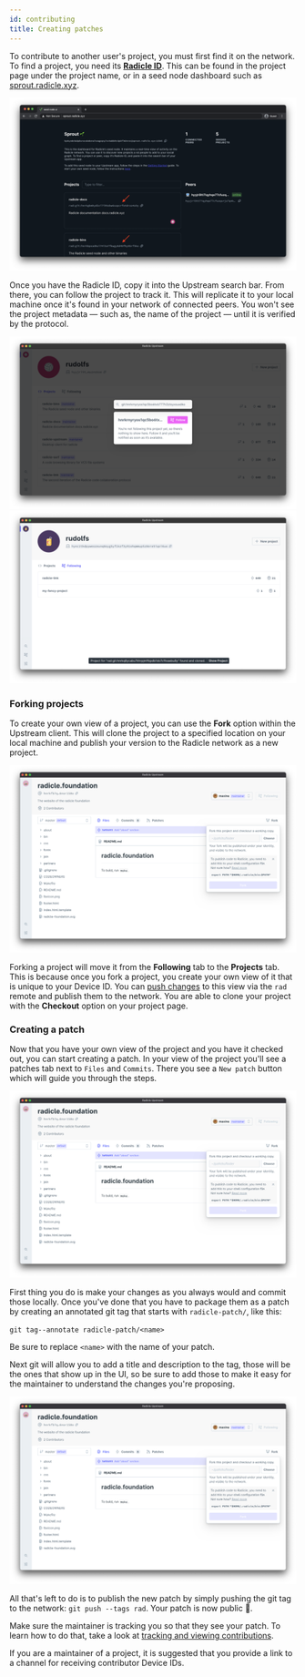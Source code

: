 ```yaml
---
id: contributing
title: Creating patches
---
```


To contribute to another user's project, you must first find it on the
network. To find a project, you need its [**Radicle ID**][ri]. This can be found
in the project page under the project name, or in a seed node dashboard such as
[sprout.radicle.xyz](http://sprout.radicle.xyz).

![Identity][id]

Once you have the Radicle ID, copy it into the Upstream search bar. From there,
you can follow the project to track it. This will replicate it to your local
machine once it's found in your network of connected peers. You won't see the
project metadata — such as, the name of the project — until it is verified by
the protocol.

![Search bar][sb] ![Found Project][fp]

### Forking projects

To create your own view of a project, you can use the **Fork** option within the
Upstream client. This will clone the project to a specified location on your
local machine and publish your version to the Radicle network as a new project.

<!-- TODO: Update screenshot to have patches -->

![Fork Project][fo]

Forking a project will move it from the **Following** tab to the **Projects**
tab. This is because once you fork a project, you create your own view of it
that is unique to your Device ID. You can [push changes][pc] to this view via
the `rad` remote and publish them to the network. You are able to clone your
project with the **Checkout** option on your project page.

### Creating a patch

Now that you have your own view of the project and you have it checked out, you
can start creating a patch. In your view of the project you'll see a patches tab next to `Files` and `Commits`. There you see a `New patch` button which will guide you through the steps.

<!-- TODO: Replace with new screenshot -->

![New Patch][np]

First thing you do is make your changes as you always would and commit those
locally. Once you've done that you have to package them as a patch by creating
an annotated git tag that starts with `radicle-patch/`, like this:

`git tag--annotate radicle-patch/<name>`

Be sure to replace `<name>` with the name of your patch.

Next git will allow you to add a title and description to the tag, those will be
the ones that show up in the UI, so be sure to add those to make it easy for the
maintainer to understand the changes you're proposing.

<!-- TODO: Replace with screenshot showing the tag message thing -->

![Tag Message][tm]

All that's left to do is to publish the new patch by simply pushing the git tag to the network: `git push --tags rad`. Your patch is now public 🎉.

Make sure the maintainer is tracking you so that they see your patch. To learn how to do that, take a look at [tracking and viewing contributions][tv].

If you are a maintainer of a project, it is suggested that you provide a link to
a channel for receiving contributor Device IDs.

[pc]: pushing-changes.md
[tv]: tracking-and-viewing.md
[ri]: understanding-radicle/glossary.md/#radicle-id

[id]: /img/radicle-id-seed-node.png
[sb]: /img/search-bar.png
[fp]: /img/project-found.png
[fo]: /img/fork-project.png

<!-- TODO: REPLACE LINKS TO PROPER IMAGES -->

[np]: /img/fork-project.png
[tm]: /img/fork-project.png
